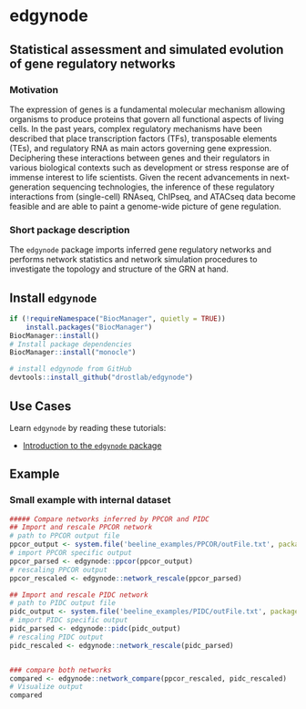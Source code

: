 # edgynode
## Statistical assessment and simulated evolution of gene regulatory networks

### Motivation

The expression of genes is a fundamental molecular mechanism allowing organisms to produce proteins that govern all functional aspects of living cells. In the past years, complex regulatory mechanisms have been described that place transcription factors (TFs), transposable elements (TEs), and regulatory RNA as main actors governing gene expression. Deciphering these interactions between genes and their regulators in various biological contexts such as development or stress response are of immense interest to life scientists. Given the recent advancements in next- generation sequencing technologies, the inference of these regulatory interactions from (single-cell) RNAseq, ChIPseq, and ATACseq data become feasible and are able to paint a genome-wide picture of gene regulation.

### Short package description

The `edgynode` package imports inferred gene regulatory networks and performs network statistics and network simulation procedures to investigate the topology and structure of the GRN at hand.

## Install `edgynode`

```r
if (!requireNamespace("BiocManager", quietly = TRUE))
    install.packages("BiocManager")
BiocManager::install()
# Install package dependencies
BiocManager::install("monocle")

# install edgynode from GitHub
devtools::install_github("drostlab/edgynode")
```

## Use Cases

Learn `edgynode` by reading these tutorials: 

- [Introduction to the `edgynode` package](https://drostlab.github.io/edgynode/articles/Introduction.html)


## Example

### Small example with internal dataset
```r
##### Compare networks inferred by PPCOR and PIDC
## Import and rescale PPCOR network
# path to PPCOR output file
ppcor_output <- system.file('beeline_examples/PPCOR/outFile.txt', package = 'edgynode')
# import PPCOR specific output
ppcor_parsed <- edgynode::ppcor(ppcor_output)
# rescaling PPCOR output
ppcor_rescaled <- edgynode::network_rescale(ppcor_parsed)

## Import and rescale PIDC network
# path to PIDC output file
pidc_output <- system.file('beeline_examples/PIDC/outFile.txt', package = 'edgynode')
# import PIDC specific output
pidc_parsed <- edgynode::pidc(pidc_output)
# rescaling PIDC output
pidc_rescaled <- edgynode::network_rescale(pidc_parsed)


### compare both networks
compared <- edgynode::network_compare(ppcor_rescaled, pidc_rescaled)
# Visualize output
compared
```